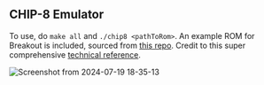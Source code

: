 ## CHIP-8 Emulator
To use, do ```make all``` and ```./chip8 <pathToRom>```. An example ROM for Breakout is included, sourced from [this repo](https://github.com/badlogic/chip8). Credit to this super comprehensive [technical reference](http://devernay.free.fr/hacks/chip8/C8TECH10.HTM).

![Screenshot from 2024-07-19 18-35-13](https://github.com/user-attachments/assets/18f8a48b-2eaa-40bf-9239-4d7ede4c427d)
